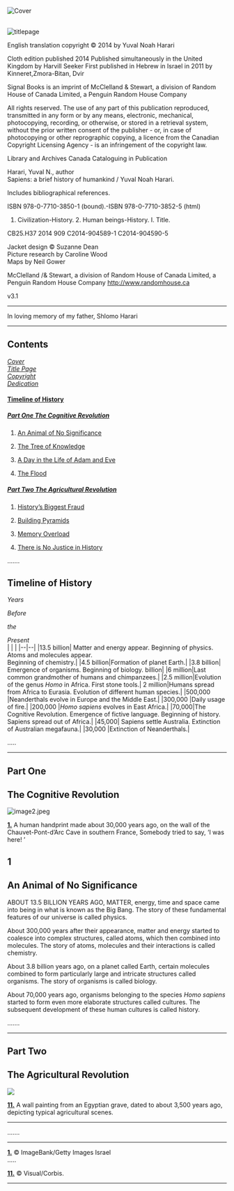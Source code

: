 <a id="Cover"></a>
![Cover](https://dl.dropboxusercontent.com/scl/fi/nt3vnaksrv7uhtjyuvr3s/Image_001.jpg?rlkey=sethqvtl7lfyvcv0ghcld4j6c&st=t0ssnyer&dl=0)


<a id="titlepage"></a>  
![titlepage](https://dl.dropboxusercontent.com/scl/fi/zljnd6clhpm8py4gvpvj9/Image_002.jpg?rlkey=0xid1iz928atf8v0xhbefuq6i&st=9bzb31z7&dl=0)
 

<a id="Copyright"></a>

English translation copyright © 2014 by Yuval Noah Harari  

Cloth edition published 2014 Published simultaneously in the United Kingdom by Harvill Seeker First published in Hebrew in Israel in 2011 by Kinneret,Zmora-Bitan, Dvir 

Signal Books is an imprint of McClelland & Stewart, a division of Random House of Canada Limited, a Penguin Random House Company  

All rights reserved. The use of any part of this publication reproduced, transmitted in any form or by any means, electronic, mechanical, photocopying, recording, or otherwise, or stored in a retrieval system, without the prior written consent of the publisher - or, in case of photocopying or other reprographic copying, a licence from the Canadian Copyright Licensing Agency - is an infringement of the copyright law.
 
Library and Archives Canada Cataloguing in Publication  
 
Harari, Yuval N., author  
Sapiens: a brief history of humankind / Yuval Noah Harari.  
 
Includes bibliographical references.  
 
ISBN 978-0-7710-3850-1 (bound).-ISBN 978-0-7710-3852-5 (html)  
 
1. Civilization-History. 2. Human beings-History. I. Title.  
 
CB25.H37 2014 909 C2014-904589-1  C2014-904590-5  

Jacket design © Suzanne Dean  
Picture research by Caroline Wood  
Maps by Neil Gower  

McClelland /& Stewart, a division of Random House of Canada Limited,
a Penguin Random House Company http://www.randomhouse.ca


v3.1


____________

<a id="Dedication"></a>

In loving memory of my father, Shlomo Harari

________

## Contents



[*Cover*](#cover)  
[*Title Page*](#titlepage)  
[*Copyright*](#Copyright)  
[*Dedication*](#Dedication)  

#### [Timeline of History](#timeline-of-history)


##### [Part One The Cognitive Revolution](#part-one)


1.  [An Animal of No Significance]()

2.  [The Tree of Knowledge]()

3.  [A Day in the Life of Adam and Eve]()

4.  [The Flood]()


##### [Part Two The Agricultural Revolution](#part-two)

1.  [History’s Biggest Fraud]()

2.  [Building Pyramids]()

3.  [Memory Overload]()

4.  [There is No Justice in History]()

…….


## Timeline of History

*Years*

*Before*

*the*

*Present*  
|  |  |
|--|--|
|13.5  billion| Matter and energy appear. Beginning of physics. Atoms and molecules appear.<br>Beginning of chemistry.|
|4.5  billion|Formation of planet Earth.|
|3.8  billion| Emergence of organisms. Beginning of biology.  billion|
|6  million|Last common grandmother of humans and chimpanzees.|
|2.5  million|Evolution of the genus *Homo* in Africa. First stone tools.|
2  million|Humans spread from Africa to Eurasia. Evolution of different human species.|
|500,000 |Neanderthals evolve in Europe and the Middle East.|
|300,000 |Daily usage of fire.|
|200,000 |*Homo sapiens* evolves in East Africa.|
|70,000|The Cognitive Revolution. Emergence of fictive language.  Beginning of history. Sapiens spread out of Africa.|
|45,000| Sapiens settle Australia. Extinction of Australian megafauna.|
|30,000 |Extinction of Neanderthals.|

.....

---------------  

  

## Part One  

## The Cognitive Revolution  

![image2.jpeg](https://dl.dropboxusercontent.com/scl/fi/s0t490hmvyvpl3q2dxecx/Image_003.jpg?rlkey=e7uoh1bn0cdkpjc7mgh8aalp6&st=sm5s7ati&dl=0)

<a id="1.Image"></a> [**1.**](#1.Meaning) A human handprint made about 30,000 years ago, on the wall of the Chauvet-Pont-d’Arc Cave in southern France, Somebody tried to say, ‘I was here! ’

## 1 

## An Animal of No Significance

ABOUT 13.5 BILLION YEARS AGO, MATTER, energy, time and space came into being in what is known as the Big Bang. The story of these fundamental features of our universe is called physics.

About 300,000 years after their appearance, matter and energy started to coalesce into complex structures, called atoms, which then combined into molecules. The story of atoms, molecules and their interactions is called chemistry.

About 3.8 billion years ago, on a planet called Earth, certain molecules combined to form particularly large and intricate structures called organisms. The story of organisms is called biology.

About 70,000 years ago, organisms belonging to the species *Homo sapiens* started to form even more elaborate structures called cultures. The subsequent development of these human cultures is called history.

.......

------------


## Part Two  

## The Agricultural Revolution


![](https://dl.dropboxusercontent.com/scl/fi/v5cxzdcwiv12p6f2qj0w6/Image_020.jpg?rlkey=ln4dw363f9v0uiq8womooz86w&st=1qhx75mo&dl=0)

<a id="11.Image"></a> [**11.**](#11.Meaning) A wall painting from an Egyptian grave, dated to about 3,500 years ago, depicting typical agricultural scenes.  

--------------------
.......  

-----------------



<a id="1.Meaning"></a>[**1.**](#1.Image)  © ImageBank/Getty Images Israel  
.....

<a id="11.Meaning"></a>[**11.**](#11.Image) © Visual/Corbis.

___________
